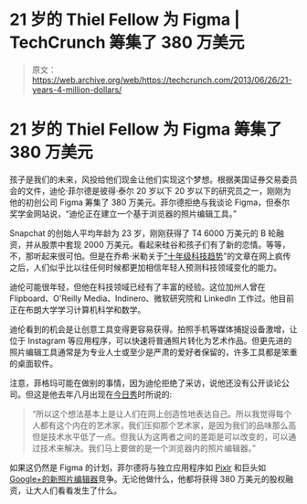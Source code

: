 # 21 岁的 Thiel Fellow 为 Figma | TechCrunch 筹集了 380 万美元

> 原文：<https://web.archive.org/web/https://techcrunch.com/2013/06/26/21-years-4-million-dollars/>

# 21 岁的 Thiel Fellow 为 Figma 筹集了 380 万美元

孩子是我们的未来，风投给他们现金让他们实现这个梦想。根据美国证券交易委员会的文件，迪伦·菲尔德是彼得·泰尔 20 岁以下 20 岁以下的研究员之一，刚刚为他的初创公司 Figma 筹集了 380 万美元。菲尔德拒绝与我谈论 Figma，但泰尔奖学金网站说，“迪伦正在建立一个基于浏览器的照片编辑工具。”

Snapchat 的创始人平均年龄为 23 岁，刚刚获得了 T4 6000 万美元的 B 轮融资，并从股票中套现 2000 万美元。看起来硅谷和孩子们有了新的恋情。等等，不，那听起来很可怕。但是在乔希·米勒关于[“十年级科技趋势](https://web.archive.org/web/20230315100748/https://medium.com/product-design/d8d4f2300cf3)”的文章在网上疯传之后，人们似乎比以往任何时候都更加相信年轻人预测科技领域变化的能力。

迪伦可能很年轻，但他在科技领域已经有了丰富的经验。这位加州人曾在 Flipboard、O'Reilly Media、Indinero、微软研究院和 LinkedIn 工作过。他目前正在布朗大学学习计算机科学和数学。

迪伦看到的机会是让创意工具变得更容易获得。拍照手机等媒体捕捉设备激增，让位于 Instagram 等应用程序，可以快速将普通照片转化为艺术作品。但更先进的照片编辑工具通常是为专业人士或至少是严肃的爱好者保留的，许多工具都是笨重的桌面软件。

注意，菲格玛可能在做别的事情，因为迪伦拒绝了采访，说他还没有公开谈论公司。但这是他去年八月出现在[今日秀](https://web.archive.org/web/20230315100748/http://www.today.com/video/today/48646848#48646848)时所说的:

> “所以这个想法基本上是让人们在网上创造性地表达自己。所以我觉得每个人都有这个内在的艺术家，我们压抑那个艺术家，是因为我们的品味那么高但是技术水平低了一点。但我认为这两者之间的差距是可以改变的，可以通过技术来解决。我们马上要做的是一个浏览器内的照片编辑器。”

如果这仍然是 Figma 的计划，菲尔德将与独立应用程序如 [Pixlr](https://web.archive.org/web/20230315100748/http://pixlr.com/editor/) 和巨头如 [Google+的新照片编辑器](https://web.archive.org/web/20230315100748/https://techcrunch.com/2013/05/15/see-the-new-google-photos-experience-in-action-making-your-pics-better/)竞争。无论他做什么，他都将获得 380 万美元的股权融资，让大人们看看发生了什么。